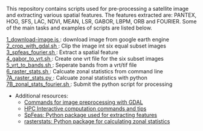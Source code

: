This repository contains scripts used for pre-processing a satellite image and extracting various spatial features.
The features extracted are: PANTEX, HOG, SFS, LAC, NDVI, MEAN, LSR, GABOR, LBPM, ORB and FOURIER. Some of the main tasks and examples of scripts are listed below.


<a href="https://github.com/adbeda/summer-research-2018/blob/master/1_download-image.js"> 1_download-image.js </a>: download image from google earth engine </br>
<a href="https://github.com/adbeda/summer-research-2018/blob/master/2_crop_with_gdal.sh"> 2_crop_with_gdal.sh </a>: Clip the image int six equal subset images </br>
<a href="https://github.com/adbeda/summer-research-2018/blob/master/3_spfeas_fourier.sh"> 3_spfeas_fourier.sh </a>: Extract a spatial feature </br>
<a href="https://github.com/adbeda/summer-research-2018/blob/master/4_gabor_to_vrt.sh"> 4_gabor_to_vrt.sh </a>: Create one vrt file for the six subset images </br>
<a href="https://github.com/adbeda/summer-research-2018/blob/master/5_vrt_to_bands.sh"> 5_vrt_to_bands.sh </a>: Seperate bands from a vrt/tif file </br>
<a href="https://github.com/adbeda/summer-research-2018/blob/master/6_raster_stats.sh"> 6_raster_stats.sh </a>: Calcuate zonal statistics from command line </br>
<a href="https://github.com/adbeda/summer-research-2018/blob/master/7A_raster_stats.py"> 7A_raster_stats.py </a>: Calcuate zonal statistics with python </br> 
<a href="https://github.com/adbeda/summer-research-2018/blob/master/7B_zonal_stats_fourier.sh"> 7B_zonal_stats_fourier.sh </a>: Submit the python script for processing </br> 


- Additional resources: 
   - <a href="https://github.com/adbedada/How-tos/blob/master/gdal-commands.md">Commands for image preprocessing with GDAL</a>
   - <a href="https://github.com/adbedada/How-tos/blob/master/lunix-interractive.md"> HPC Interactive computation commands and tips</a>
   - <a href="https://github.com/jgrss/spfeas">SpFeas: Python package used for extracting features <a/> </br>
   - <a href="https://github.com/perrygeo/python-rasterstats">rasterstats: Python package for calculating zonal statistics</a>
